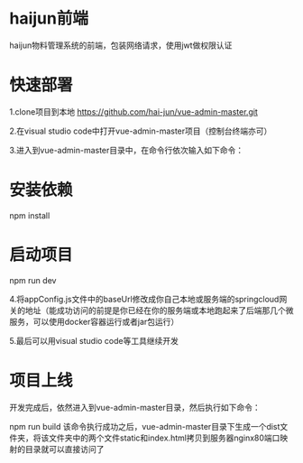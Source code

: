 # haijun前端
haijun物料管理系统的前端，包装网络请求，使用jwt做权限认证
# 快速部署
1.clone项目到本地 https://github.com/hai-jun/vue-admin-master.git

2.在visual studio code中打开vue-admin-master项目（控制台终端亦可）

3.进入到vue-admin-master目录中，在命令行依次输入如下命令：

# 安装依赖
npm install

# 启动项目
npm run dev

4.将appConfig.js文件中的baseUrl修改成你自己本地或服务端的springcloud网关的地址（能成功访问的前提是你已经在你的服务端或本地跑起来了后端那几个微服务，可以使用docker容器运行或者jar包运行）

5.最后可以用visual studio code等工具继续开发

# 项目上线
开发完成后，依然进入到vue-admin-master目录，然后执行如下命令：

npm run build
该命令执行成功之后，vue-admin-master目录下生成一个dist文件夹，将该文件夹中的两个文件static和index.html拷贝到服务器nginx80端口映射的目录就可以直接访问了
